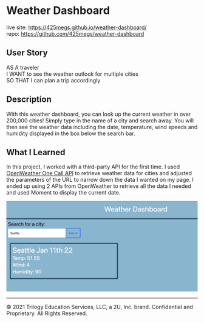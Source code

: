 # Weather Dashboard
live site: https://425megs.github.io/weather-dashboard/ 
<br>
repo: https://github.com/425megs/weather-dashboard

## User Story
AS A traveler <br>
I WANT to see the weather outlook for multiple cities <br>
SO THAT I can plan a trip accordingly

## Description
With this weather dashboard, you can look up the current weather in over 200,000 cities! Simply type in the name of a city and search away. You will then see the weather data including the date, temperature, wind speeds and humidity displayed in the box below the search bar. 

## What I Learned
In this project, I worked with a third-party API for the first time. I used [OpenWeather One Call API](https://openweathermap.org/api/one-call-api) to retrieve weather data for cities and adjusted the parameters of the URL to narrow down the data I wanted on my page. I ended up using 2 APIs from OpenWeather to retrieve all the data I needed and used Moment to display the current date.

![alt text](weatherREADME.png)

- - -
© 2021 Trilogy Education Services, LLC, a 2U, Inc. brand. Confidential and Proprietary. All Rights Reserved.
